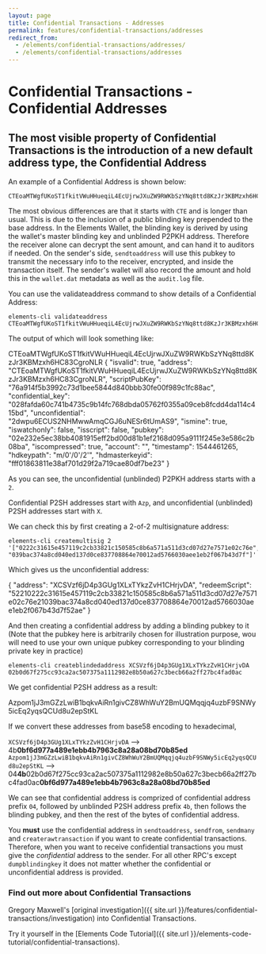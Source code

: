 ```yaml
---
layout: page
title: Confidential Transactions - Addresses
permalink: features/confidential-transactions/addresses
redirect_from:
  - /elements/confidential-transactions/addresses/
  - /elements/confidential-transactions/addresses
---
```


# Confidential Transactions - Confidential Addresses

## The most visible property of Confidential Transactions is the introduction of a new default address type, the Confidential Address

An example of a Confidential Address is shown below:

~~~~
CTEoaMTWgfUKoST1fkitVWuHHueqiL4EcUjrwJXuZW9RWKbSzYNq8ttd8KzJr3KBMzxh6HC83CgroNLR
~~~~

The most obvious differences are that it starts with ``CTE`` and is longer than usual. This is due to the inclusion of a public blinding key prepended to the base address. In the Elements Wallet, the blinding key is derived by using the wallet's master blinding key and unblinded P2PKH address. Therefore the receiver alone can decrypt the sent amount, and can hand it to auditors if needed. On the sender's side, ``sendtoaddress`` will use this pubkey to transmit the necessary info to the receiver, encrypted, and inside the transaction itself. The sender's wallet will also record the amount and hold this in the ``wallet.dat`` metadata as well as the ``audit.log`` file.

You can use the validateaddress command to show details of a Confidential Address:

~~~~
elements-cli validateaddress CTEoaMTWgfUKoST1fkitVWuHHueqiL4EcUjrwJXuZW9RWKbSzYNq8ttd8KzJr3KBMzxh6HC83CgroNLR
~~~~

The output of which will look something like: 

<div class="console-output">
CTEoaMTWgfUKoST1fkitVWuHHueqiL4EcUjrwJXuZW9RWKbSzYNq8ttd8KzJr3KBMzxh6HC83CgroNLR
{
  "isvalid": true,
  "address": "CTEoaMTWgfUKoST1fkitVWuHHueqiL4EcUjrwJXuZW9RWKbSzYNq8ttd8KzJr3KBMzxh6HC83CgroNLR",
  "scriptPubKey": "76a914f5b3992c73d1bee5844d840bbb30fe00f989c1fc88ac",
  "confidential_key": "028fafda60c741b4735c9b14fc768dbda05762f0355a09ceb8fcdd4da114c415bd",
  "unconfidential": "2dwpu6ECUS2NHMwwAmqCGJ6uNESr6tUmAS9",
  "ismine": true,
  "iswatchonly": false,
  "isscript": false,
  "pubkey": "02e232e5ec38bb4081915eff2bd00d81b1ef2168d095a9111f245e3e586c2b08ba",
  "iscompressed": true,
  "account": "",
  "timestamp": 1544461265,
  "hdkeypath": "m/0'/0'/2'",
  "hdmasterkeyid": "fff01863811e38af701d29f2a719cae80df7be23"
}

</div>

As you can see, the unconfidential (unblinded) P2PKH address starts with a `2`.

Confidential P2SH addresses start with `Azp`, and unconfidential (unblinded) P2SH addresses start with `X`.

We can check this by first creating a 2-of-2 multisignature address:
~~~~
elements-cli createmultisig 2 '["0222c31615e457119c2cb33821c150585c8b6a571a511d3cd07d27e7571e02c76e", "039bac374a8cd040ed137d0ce837708864e70012ad5766030aee1eb2f067b43d7f"]'
~~~~

Which gives us the unconfidential address:

<div class="console-output">
{
  "address": "XCSVzf6jD4p3GUg1XLxTYkzZvH1CHrjvDA",
  "redeemScript": "52210222c31615e457119c2cb33821c150585c8b6a571a511d3cd07d27e7571e02c76e21039bac374a8cd040ed137d0ce837708864e70012ad5766030aee1eb2f067b43d7f52ae"
}

</div>

And then creating a confidential address by adding a blinding pubkey to it
(Note that the pubkey here is arbitrarily chosen for illustration purpose,
wou will need to use your own unique pubkey corresponding to your blinding private key in practice)

~~~~
elements-cli createblindedaddress XCSVzf6jD4p3GUg1XLxTYkzZvH1CHrjvDA 02b0d67f275cc93ca2ac507375a1112982e8b50a627c3becb66a2ff27bc4fad0ac
~~~~

We get confidential P2SH address as a result:

<div class="console-output">
Azpom1jJ3mGZzLwiB1bqkvAiRn1givCZ8WhWuY2BmUQMqqjq4uzbF9SNWy5icEq2yqsQCUd8u2epStKL

</div>

If we convert these addresses from base58 encoding to hexadecimal,

`XCSVzf6jD4p3GUg1XLxTYkzZvH1CHrjvDA` --> 4b**0bf6d977a489e1ebb4b7963c8a28a08bd70b85ed**
`Azpom1jJ3mGZzLwiB1bqkvAiRn1givCZ8WhWuY2BmUQMqqjq4uzbF9SNWy5icEq2yqsQCUd8u2epStKL` --> 04**4b**02b0d67f275cc93ca2ac507375a1112982e8b50a627c3becb66a2ff27bc4fad0ac**0bf6d977a489e1ebb4b7963c8a28a08bd70b85ed**

We can see that confidential address is comprized of confidential address prefix `04`,
followed by unblinded P2SH address prefix `4b`, then follows the blinding pubkey, and then the
rest of the bytes of confidential address.

You **must** use the confidential address in ``sendtoaddress``, ``sendfrom``, ``sendmany`` and ``createrawtransaction`` if you want to create confidential transactions. Therefore, when you want to receive confidential transactions you must give the *confidential* address to the sender. For all other RPC's except ``dumpblindingkey`` it does not matter whether the confidential or unconfidential address is provided.

### Find out more about Confidential Transactions

Gregory Maxwell's [original investigation]({{ site.url }}/features/confidential-transactions/investigation) into Confidential Transactions.

Try it yourself in the [Elements Code Tutorial]({{ site.url }}/elements-code-tutorial/confidential-transactions).


